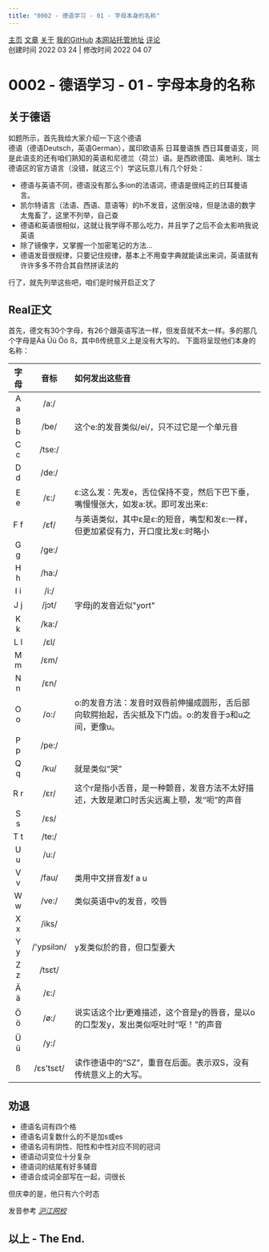 ```yaml
---
title: "0002 - 德语学习 - 01 - 字母本身的名称"
---
```

[主页](https://ganggangxiao.github.io/)
[文章](https://ganggangxiao.github.io/list/)
[关于](https://ganggangxiao.github.io/about/)
[我的GitHub](https://github.com/ganggangxiao/)
[本网站托管地址](https://github.com/ganggangxiao/ganggangxiao.github.io/)
[评论](https://github.com/ganggangxiao/ganggangxiao.github.io/issues)  
创建时间 2022 03 24 | 修改时间 2022 04 07

# **0002 - 德语学习 - 01 - 字母本身的名称**
## 关于德语
如题所示，首先我给大家介绍一下这个德语  
德语（德语Deutsch，英语German），属印欧语系 日耳曼语族 西日耳曼语支，同是此语支的还有咱们熟知的英语和尼德兰（荷兰）语。是西欧德国、奥地利、瑞士德语区的官方语言（没错，就这三个）学这玩意儿有几个好处：

- 德语与英语不同，德语没有那么多ion的法语词，德语是很纯正的日耳曼语言。
- 凯尔特语言（法语、西语、意语等）的h不发音，这倒没啥，但是法语的数字太鬼畜了，这里不列举，自己查
- 德语和英语很相似，这就让我学得不那么吃力，并且学了之后不会太影响我说英语
- 除了镜像字，又掌握一个加密笔记的方法...
- 德语发音很规律，只要记住规律，基本上不用查字典就能读出来词，英语就有许许多多不符合其自然拼读法的

行了，就先列举这些吧，咱们是时候开启正文了

## Real正文
首先，德文有30个字母，有26个跟英语写法一样，但发音就不太一样。多的那几个字母是Ää Üü Öö ß，其中ß传统意义上是没有大写的。
下面将呈现他们本身的名称：

|字母|音标 | 如何发出这些音|
| :-: | :-: | :- |
|A a |/a:/| 
|B b |/be/|这个e:的发音类似/ei/，只不过它是一个单元音
|C c |/tse:/|
|D d |/de:/|
|E e |/ɛ:/|ɛ:这么发：先发e，舌位保持不变，然后下巴下垂，嘴慢慢张大，如发a:状。即可发出来ε:|
|F f |/ɛf/|与英语类似，其中ɛ是ɛ:的短音，嘴型和发ε:一样，但更加紧促有力，开口度比发ε:时略小|
|G g |/ge:/|
|H h |/ha:/|
|I i |/i:/|
|J j |/jɔt/| 字母j的发音近似"yort"|
|K k |/ka:/|
|L l |/ɛl/ |
|M m |/ɛm/|
|N n |/ɛn/|
|O o |/o:/| o:的发音方法：发音时双唇前伸撮成圆形，舌后部向软腭抬起，舌尖抵及下门齿。o:的发音于ɔ和u之间，更像u。|
|P p |/pe:/|
|Q q |/ku/| 就是类似“哭”
|R r |/ɛr/ | 这个r是指小舌音，是一种颤音，发音方法不太好描述，大致是漱口时舌尖远离上颚，发“呃”的声音
|S s |/ɛs/|
|T t |/te:/|
|U u |/u:/|
|V v |/fau/| 类用中文拼音发f a u
|W w |/ve:/| 类似英语中v的发音，咬唇
|X x |/iks/
|Y y |/'ypsilɔn/| y发类似於的音，但口型要大
|Z z |/tsɛt/
|Ä ä |/ɛ:/
|Ö ö |/ø:/| 说实话这个比r更难描述，这个音是y的唇音，是以o的口型发y，发出类似呕吐时“呕！”的声音
|Ü ü |/y:/|
|ß |/ɛs'tsɛt/| 读作德语中的“SZ”，重音在后面。表示双S，没有传统意义上的大写。|

## 劝退  
 - 德语名词有四个格
 - 德语名词复数什么的不是加s或es
 - 德语名词有阴性、阳性和中性对应不同的冠词
 - 德语动词变位十分复杂
 - 德语词的结尾有好多辅音
 - 德语合成词全部写在一起，词很长

 但庆幸的是，他只有六个时态

发音参考 [*沪江网校*](https://m.hujiang.com/wx/p1286823/)  

## **以上 - The End.**